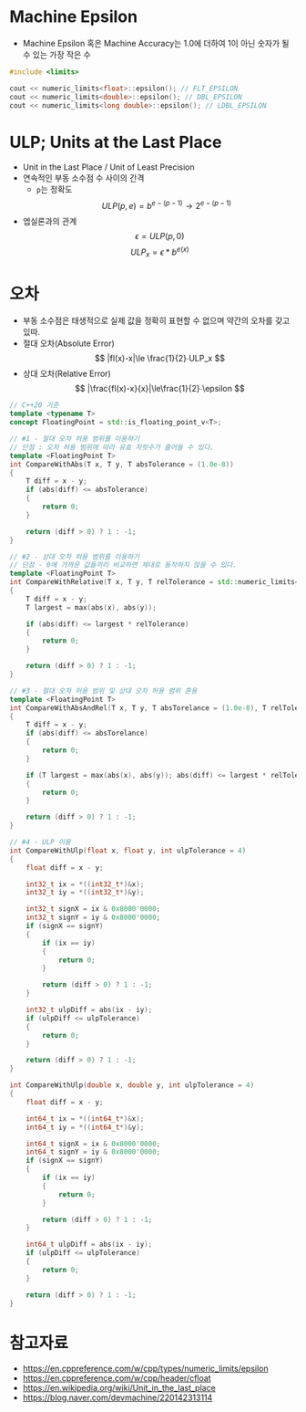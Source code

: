# Machine Epsilon
- Machine Epsilon 혹은 Machine Accuracy는 1.0에 더하여 1이 아닌 숫자가 될 수 있는 가장 작은 수

```cpp
#include <limits>

cout << numeric_limits<float>::epsilon(); // FLT_EPSILON
cout << numeric_limits<double>::epsilon(); // DBL_EPSILON
cout << numeric_limits<long double>::epsilon(); // LDBL_EPSILON
```

# ULP; Units at the Last Place
- Unit in the Last Place / Unit of Least Precision
- 연속적인 부동 소수점 수 사이의 간격
	- `p`는 정확도
$$
ULP(p,e)=b^{e-(p-1)}→2^{e-(p-1)}
$$
- 엡실론과의 관계
$$
\epsilon = ULP(p, 0)
$$
$$
ULP_x=\epsilon*b^{e(x)}
$$

# 오차
- 부동 소수점은 태생적으로 실제 값을 정확히 표현할 수 없으며 약간의 오차를 갖고 있따.
- 절대 오차(Absolute Error)
$$
|fl(x)-x|\le \frac{1}{2}∙ULP_x
$$
- 상대 오차(Relative Error)
$$
|\frac{fl(x)-x}{x}|\le\frac{1}{2}∙\epsilon
$$
```cpp
// C++20 기준
template <typename T>
concept FloatingPoint = std::is_floating_point_v<T>;

// #1 - 절대 오차 허용 범위를 이용하기
// 단점 : 오차 허용 범위에 따라 유효 자릿수가 줄어들 수 있다.
template <FloatingPoint T>
int CompareWithAbs(T x, T y, T absTolerance = (1.0e-8))
{
    T diff = x - y;
    if (abs(diff) <= absTolerance)
    {
        return 0;
    }

    return (diff > 0) ? 1 : -1;
}

// #2 - 상대 오차 허용 범위를 이용하기
// 단점 - 0에 가까운 값들끼리 비교하면 제대로 동작하지 않을 수 있다.
template <FloatingPoint T>
int CompareWithRelative(T x, T y, T relTolerance = std::numeric_limits<T>::epsilon())
{
    T diff = x - y;
    T largest = max(abs(x), abs(y));

    if (abs(diff) <= largest * relTolerance)
    {
        return 0;
    }

    return (diff > 0) ? 1 : -1;
}

// #3 - 절대 오차 허용 범위 및 상대 오차 허용 범위 혼용
template <FloatingPoint T>
int CompareWithAbsAndRel(T x, T y, T absTorelance = (1.0e-8), T relTolerance = std::numeric_limits<T>::epsilon())
{
    T diff = x - y;
    if (abs(diff) <= absTorelance)
    {
        return 0;
    }

    if (T largest = max(abs(x), abs(y)); abs(diff) <= largest * relTolerance)
    {
        return 0;
    }

    return (diff > 0) ? 1 : -1;
}

// #4 - ULP 이용
int CompareWithUlp(float x, float y, int ulpTolerance = 4)
{
    float diff = x - y;

    int32_t ix = *((int32_t*)&x);
    int32_t iy = *((int32_t*)&y);

    int32_t signX = ix & 0x8000'0000;
    int32_t signY = iy & 0x8000'0000;
    if (signX == signY)
    {
        if (ix == iy)
        {
            return 0;
        }

        return (diff > 0) ? 1 : -1;
    }

    int32_t ulpDiff = abs(ix - iy);
    if (ulpDiff <= ulpTolerance)
    {
        return 0;
    }

    return (diff > 0) ? 1 : -1;
}

int CompareWithUlp(double x, double y, int ulpTolerance = 4)
{
    float diff = x - y;

    int64_t ix = *((int64_t*)&x);
    int64_t iy = *((int64_t*)&y);

    int64_t signX = ix & 0x8000'0000;
    int64_t signY = iy & 0x8000'0000;
    if (signX == signY)
    {
        if (ix == iy)
        {
            return 0;
        }

        return (diff > 0) ? 1 : -1;
    }

    int64_t ulpDiff = abs(ix - iy);
    if (ulpDiff <= ulpTolerance)
    {
        return 0;
    }

    return (diff > 0) ? 1 : -1;
}
```

# 참고자료
- https://en.cppreference.com/w/cpp/types/numeric_limits/epsilon
- https://en.cppreference.com/w/cpp/header/cfloat
- https://en.wikipedia.org/wiki/Unit_in_the_last_place
- https://blog.naver.com/devmachine/220142313114